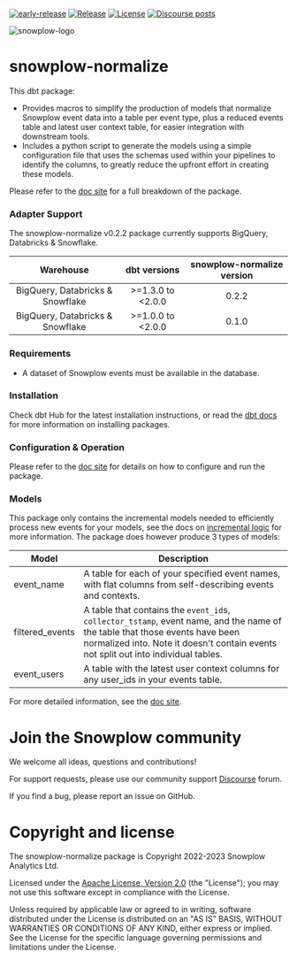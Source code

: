 [![early-release]][tracker-classification] [![Release][release-image]][releases] [![License][license-image]][license] [![Discourse posts][discourse-image]][discourse]

![snowplow-logo](https://raw.githubusercontent.com/snowplow/dbt-snowplow-utils/main/assets/snowplow_logo.png)

# snowplow-normalize

This dbt package:

- Provides macros to simplify the production of models that normalize Snowplow event data into a table per event type, plus a reduced events table and latest user context table, for easier integration with downstream tools.
- Includes a python script to generate the models using a simple configuration file that uses the schemas used within your pipelines to identify the columns, to greatly reduce the upfront effort in creating these models.

Please refer to the [doc site](https://docs.snowplow.io/docs/modeling-your-data/modeling-your-data-with-dbt/) for a full breakdown of the package.

### Adapter Support

The snowplow-normalize v0.2.2 package currently supports BigQuery, Databricks & Snowflake.

| Warehouse                        | dbt versions      | snowplow-normalize version |
| :------------------------------: | :---------------: | :--------------------------: |
| BigQuery, Databricks & Snowflake | >=1.3.0 to <2.0.0 | 0.2.2                        |
| BigQuery, Databricks & Snowflake | >=1.0.0 to <2.0.0 | 0.1.0                        |


### Requirements

- A dataset of Snowplow events must be available in the database.

### Installation

Check dbt Hub for the latest installation instructions, or read the [dbt docs][dbt-package-docs] for more information on installing packages.

### Configuration & Operation

Please refer to the [doc site][snowplow-normalize-docs] for details on how to configure and run the package.

### Models

This package only contains the incremental models needed to efficiently process new events for your models, see the docs on [incremental logic](https://docs.snowplow.io/docs/modeling-your-data/modeling-your-data-with-dbt/dbt-advanced-usage/dbt-incremental-logic/) for more information. The package does however produce 3 types of models:

| Model                     | Description                                                                                |
| ------------------------- | ------------------------------------------------------------------------------------------ |
| event_name                | A table for each of your specified event names, with flat columns from self-describing events and contexts. |
| filtered_events           | A table that contains the `event_id`s, `collector_tstamp`, event name, and the name of the table that those events have been normalized into. Note it doesn't contain events not split out into individual tables. |
| event_users               | A table with the latest user context columns for any user_ids in your events table.  |

For more detailed information, see the [doc site][snowplow-normalize-docs].
# Join the Snowplow community

We welcome all ideas, questions and contributions!

For support requests, please use our community support [Discourse][discourse] forum.

If you find a bug, please report an issue on GitHub.

# Copyright and license

The snowplow-normalize package is Copyright 2022-2023 Snowplow Analytics Ltd.

Licensed under the [Apache License, Version 2.0][license] (the "License");
you may not use this software except in compliance with the License.

Unless required by applicable law or agreed to in writing, software
distributed under the License is distributed on an "AS IS" BASIS,
WITHOUT WARRANTIES OR CONDITIONS OF ANY KIND, either express or implied.
See the License for the specific language governing permissions and
limitations under the License.

[license]: http://www.apache.org/licenses/LICENSE-2.0
[license-image]: http://img.shields.io/badge/license-Apache--2-blue.svg?style=flat
[tracker-classification]: https://docs.snowplow.io/docs/collecting-data/collecting-from-own-applications/tracker-maintenance-classification/
[early-release]: https://img.shields.io/static/v1?style=flat&label=Snowplow&message=Early%20Release&color=014477&labelColor=9ba0aa&logo=data:image/png;base64,iVBORw0KGgoAAAANSUhEUgAAABAAAAAQCAMAAAAoLQ9TAAAAeFBMVEVMaXGXANeYANeXANZbAJmXANeUANSQAM+XANeMAMpaAJhZAJeZANiXANaXANaOAM2WANVnAKWXANZ9ALtmAKVaAJmXANZaAJlXAJZdAJxaAJlZAJdbAJlbAJmQAM+UANKZANhhAJ+EAL+BAL9oAKZnAKVjAKF1ALNBd8J1AAAAKHRSTlMAa1hWXyteBTQJIEwRgUh2JjJon21wcBgNfmc+JlOBQjwezWF2l5dXzkW3/wAAAHpJREFUeNokhQOCA1EAxTL85hi7dXv/E5YPCYBq5DeN4pcqV1XbtW/xTVMIMAZE0cBHEaZhBmIQwCFofeprPUHqjmD/+7peztd62dWQRkvrQayXkn01f/gWp2CrxfjY7rcZ5V7DEMDQgmEozFpZqLUYDsNwOqbnMLwPAJEwCopZxKttAAAAAElFTkSuQmCC
[tracker-docs]: https://docs.snowplow.io/docs/collecting-data/collecting-from-own-applications/
[dbt-package-docs]: https://docs.getdbt.com/docs/building-a-dbt-project/package-management
[discourse-image]: https://img.shields.io/discourse/posts?server=https%3A%2F%2Fdiscourse.snowplow.io%2F
[discourse]: http://discourse.snowplow.io/
[snowplow-normalize-docs]: https://docs.snowplow.io/docs/modeling-your-data/modeling-your-data-with-dbt/dbt-models/dbt-normalize-data-model/

[release-image]: https://img.shields.io/github/v/release/snowplow/dbt-snowplow-normalize?sort=semver
[releases]: https://github.com/snowplow/dbt-snowplow-normalize/releases
